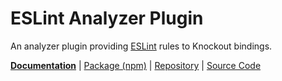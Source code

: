 <!--
---
name: eslint
---
-->

# ESLint Analyzer Plugin

<!-- @include docs/parts/packages/eslint/description.md-->

An analyzer plugin providing [ESLint] rules to Knockout bindings.

<!-- /include -->

<!-- @include docs/parts/package-nav.md -->

[**Documentation**](https://knuckles.elsk.dev) | [Package (npm)](https://npmjs.com/package/@knuckles/eslint) | [Repository](https://github.com/tscpp/knuckles) | [Source Code](https://github.com/tscpp/knuckles/tree/main/packages/eslint)

<!-- /include -->

<!-- @include docs/parts/reference.md -->

[TypeScript]: https://typescriptlang.org
[ESLint]: https://eslint.org
[Knockout]: https://knockoutjs.com
[toolkit]: https://knuckles.elsk.dev

<!-- /include -->
